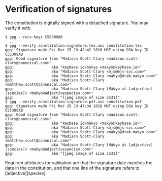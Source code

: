 # Verification of signatures

The constitution is digitally signed with a detached signature.  You may verify it with:

```
$ gpg --recv-keys C55309AB
  ...
$ gpg --verify constitution-signature.tex.asc constitution.tex
gpg: Signature made Fri Mar 25 20:42:42 2016 MDT using DSA key ID C55309AB
gpg: Good signature from "Madison Scott-Clary <madison.scott-clary@canonical.com>"
gpg:                 aka "keybase.io/makyo <makyo@keybase.io>"
gpg:                 aka "Madison Scott-Clary <mjs@mjs-svc.com>"
gpg:                 aka "Madison Scott-Clary <makyo@drab-makyo.com>"
gpg:                 aka "Madison Scott-Clary <matthew.scott@canonical.com>"
gpg:                 aka "Madison Scott-Clary (Makyo at [adjective][species]) <makyo@adjectivespecies.com>"
gpg:                 aka "[jpeg image of size 5531]"
$ gpg --verify constitution-signature.pdf.asc constitution.pdf
gpg: Signature made Fri Mar 25 20:47:34 2016 MDT using DSA key ID C55309AB
gpg: Good signature from "Madison Scott-Clary <madison.scott-clary@canonical.com>"
gpg:                 aka "keybase.io/makyo <makyo@keybase.io>"
gpg:                 aka "Madison Scott-Clary <mjs@mjs-svc.com>"
gpg:                 aka "Madison Scott-Clary <makyo@drab-makyo.com>"
gpg:                 aka "Madison Scott-Clary <matthew.scott@canonical.com>"
gpg:                 aka "Madison Scott-Clary (Makyo at [adjective][species]) <makyo@adjectivespecies.com>"
gpg:                 aka "[jpeg image of size 5531]"
```

Required attributes for validation are that the signature date matches the date in the constitution, and that one line of the signature refers to \[adjective\]\[species\].

